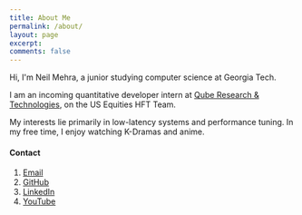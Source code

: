 ```yaml
---
title: About Me
permalink: /about/
layout: page
excerpt: 
comments: false
---
```


Hi, I'm Neil Mehra, a junior studying computer science at Georgia Tech. 

I am an incoming quantitative developer intern at [Qube Research & Technologies](https://www.qube-rt.com/), 
on the US Equities HFT Team.

My interests lie primarily in low-latency systems and performance tuning. In my free time, I enjoy watching K-Dramas and anime.

#### Contact

1. [Email](mailto:neilmehra@outlook.com)
2. [GitHub](https://github.com/neilmehra/)
3. [LinkedIn](https://www.linkedin.com/in/nemehra/)
4. [YouTube](https://www.youtube.com/@neilmehra_)

